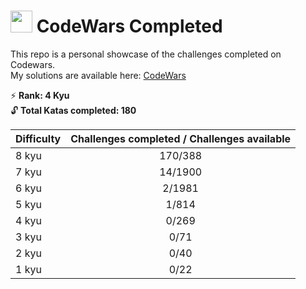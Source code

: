 #  <img src="https://docs.codewars.com/logo.svg" width="35"> CodeWars Completed 

This repo is a personal showcase of the challenges completed on Codewars.  
My solutions are available here: [CodeWars](https://www.codewars.com/users/Dev891740/completed_solutions)

 :zap: **Rank: 4 Kyu**  
:unlock: **Total Katas completed: 180**

| Difficulty | Challenges completed / Challenges available |  
| ------ | :-----:| 
|8 kyu | 170/388 | 
|7 kyu | 14/1900 | 
|6 kyu | 2/1981 | 
|5 kyu | 1/814  | 
|4 kyu | 0/269  | 
|3 kyu | 0/71   | 
|2 kyu | 0/40   | 
|1 kyu | 0/22   | 




